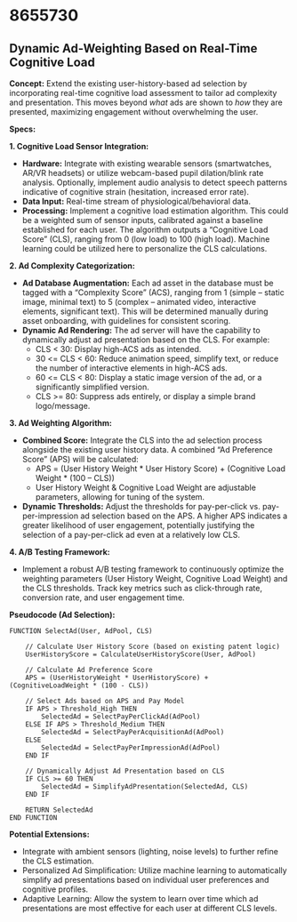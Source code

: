 # 8655730

## Dynamic Ad-Weighting Based on Real-Time Cognitive Load

**Concept:** Extend the existing user-history-based ad selection by incorporating real-time cognitive load assessment to tailor ad complexity and presentation. This moves beyond *what* ads are shown to *how* they are presented, maximizing engagement without overwhelming the user.

**Specs:**

**1. Cognitive Load Sensor Integration:**

*   **Hardware:** Integrate with existing wearable sensors (smartwatches, AR/VR headsets) or utilize webcam-based pupil dilation/blink rate analysis.  Optionally, implement audio analysis to detect speech patterns indicative of cognitive strain (hesitation, increased error rate).
*   **Data Input:** Real-time stream of physiological/behavioral data.
*   **Processing:** Implement a cognitive load estimation algorithm. This could be a weighted sum of sensor inputs, calibrated against a baseline established for each user. The algorithm outputs a “Cognitive Load Score” (CLS), ranging from 0 (low load) to 100 (high load).  Machine learning could be utilized here to personalize the CLS calculations.

**2. Ad Complexity Categorization:**

*   **Ad Database Augmentation:**  Each ad asset in the database must be tagged with a “Complexity Score” (ACS), ranging from 1 (simple – static image, minimal text) to 5 (complex – animated video, interactive elements, significant text). This will be determined manually during asset onboarding, with guidelines for consistent scoring.
*   **Dynamic Ad Rendering:**  The ad server will have the capability to dynamically adjust ad presentation based on the CLS. For example:
    *   CLS < 30: Display high-ACS ads as intended.
    *   30 <= CLS < 60: Reduce animation speed, simplify text, or reduce the number of interactive elements in high-ACS ads.
    *   60 <= CLS < 80: Display a static image version of the ad, or a significantly simplified version.
    *   CLS >= 80: Suppress ads entirely, or display a simple brand logo/message.

**3. Ad Weighting Algorithm:**

*   **Combined Score:** Integrate the CLS into the ad selection process alongside the existing user history data.  A combined “Ad Preference Score” (APS) will be calculated:
    *   APS = (User History Weight * User History Score) + (Cognitive Load Weight * (100 – CLS))
    *   User History Weight & Cognitive Load Weight are adjustable parameters, allowing for tuning of the system.
*   **Dynamic Thresholds:** Adjust the thresholds for pay-per-click vs. pay-per-impression ad selection based on the APS. A higher APS indicates a greater likelihood of user engagement, potentially justifying the selection of a pay-per-click ad even at a relatively low CLS.

**4. A/B Testing Framework:**

*   Implement a robust A/B testing framework to continuously optimize the weighting parameters (User History Weight, Cognitive Load Weight) and the CLS thresholds. Track key metrics such as click-through rate, conversion rate, and user engagement time.

**Pseudocode (Ad Selection):**

```
FUNCTION SelectAd(User, AdPool, CLS)

    // Calculate User History Score (based on existing patent logic)
    UserHistoryScore = CalculateUserHistoryScore(User, AdPool)

    // Calculate Ad Preference Score
    APS = (UserHistoryWeight * UserHistoryScore) + (CognitiveLoadWeight * (100 - CLS))

    // Select Ads based on APS and Pay Model
    IF APS > Threshold_High THEN
        SelectedAd = SelectPayPerClickAd(AdPool)
    ELSE IF APS > Threshold_Medium THEN
        SelectedAd = SelectPayPerAcquisitionAd(AdPool)
    ELSE
        SelectedAd = SelectPayPerImpressionAd(AdPool)
    END IF

    // Dynamically Adjust Ad Presentation based on CLS
    IF CLS >= 60 THEN
        SelectedAd = SimplifyAdPresentation(SelectedAd, CLS)
    END IF

    RETURN SelectedAd
END FUNCTION
```

**Potential Extensions:**

*   Integrate with ambient sensors (lighting, noise levels) to further refine the CLS estimation.
*   Personalized Ad Simplification: Utilize machine learning to automatically simplify ad presentations based on individual user preferences and cognitive profiles.
*   Adaptive Learning: Allow the system to learn over time which ad presentations are most effective for each user at different CLS levels.